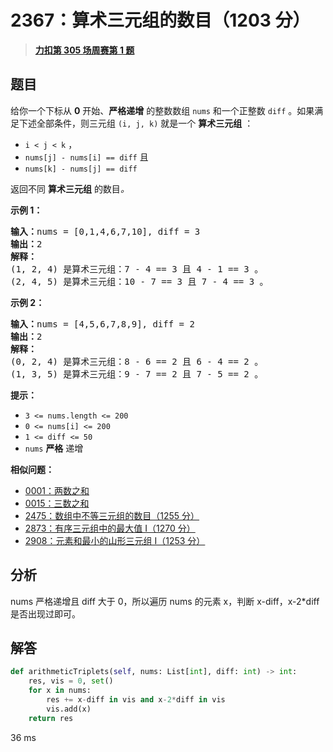 # 2367：算术三元组的数目（1203 分）


> <u>**[力扣第 305 场周赛第 1 题](https://leetcode.cn/problems/number-of-arithmetic-triplets/)**</u>

## 题目

<p>给你一个下标从 <strong>0</strong> 开始、<strong>严格递增</strong> 的整数数组 <code>nums</code> 和一个正整数 <code>diff</code> 。如果满足下述全部条件，则三元组 <code>(i, j, k)</code> 就是一个 <strong>算术三元组</strong> ：</p>

<ul>
<li><code>i &lt; j &lt; k</code> ，</li>
<li><code>nums[j] - nums[i] == diff</code> 且</li>
<li><code>nums[k] - nums[j] == diff</code></li>
</ul>

<p>返回不同 <strong>算术三元组</strong> 的数目<em>。</em></p>



<p><strong>示例 1：</strong></p>

<pre><strong>输入：</strong>nums = [0,1,4,6,7,10], diff = 3
<strong>输出：</strong>2
<strong>解释：</strong>
(1, 2, 4) 是算术三元组：7 - 4 == 3 且 4 - 1 == 3 。
(2, 4, 5) 是算术三元组：10 - 7 == 3 且 7 - 4 == 3 。
</pre>

<p><strong>示例 2：</strong></p>

<pre><strong>输入：</strong>nums = [4,5,6,7,8,9], diff = 2
<strong>输出：</strong>2
<strong>解释：</strong>
(0, 2, 4) 是算术三元组：8 - 6 == 2 且 6 - 4 == 2 。
(1, 3, 5) 是算术三元组：9 - 7 == 2 且 7 - 5 == 2 。
</pre>



<p><strong>提示：</strong></p>

<ul>
<li><code>3 &lt;= nums.length &lt;= 200</code></li>
<li><code>0 &lt;= nums[i] &lt;= 200</code></li>
<li><code>1 &lt;= diff &lt;= 50</code></li>
<li><code>nums</code> <strong>严格</strong> 递增</li>
</ul>


**相似问题：**
- [0001：两数之和](/leetcode/0001)
- [0015：三数之和](/leetcode/0015)
- [2475：数组中不等三元组的数目（1255 分）](/leetcode/2475)
- [2873：有序三元组中的最大值 I（1270 分）](/leetcode/2873)
- [2908：元素和最小的山形三元组 I（1253 分）](/leetcode/2908)


## 分析

nums 严格递增且 diff 大于 0，所以遍历 nums 的元素 x，判断 x-diff，x-2*diff 是否出现过即可。

## 解答


```python
def arithmeticTriplets(self, nums: List[int], diff: int) -> int:
	res, vis = 0, set()
	for x in nums:
		res += x-diff in vis and x-2*diff in vis
		vis.add(x)
	return res
```
36 ms
